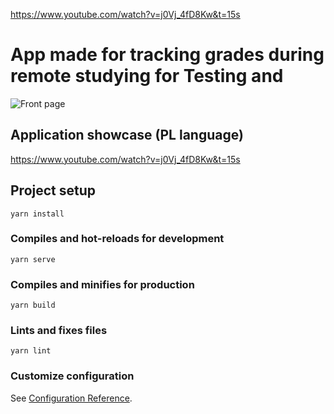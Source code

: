 https://www.youtube.com/watch?v=j0Vj_4fD8Kw&t=15s

# App made for tracking grades during remote studying for Testing and 

![Front page](https://imgur.com/rrH4C1W)

## Application showcase (PL language)
https://www.youtube.com/watch?v=j0Vj_4fD8Kw&t=15s


## Project setup
```
yarn install
```

### Compiles and hot-reloads for development
```
yarn serve
```

### Compiles and minifies for production
```
yarn build
```

### Lints and fixes files
```
yarn lint
```

### Customize configuration
See [Configuration Reference](https://cli.vuejs.org/config/).
